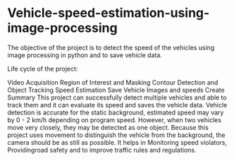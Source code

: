 # Vehicle-speed-estimation-using-image-processing

The objective of the project is to detect the speed of the vehicles using image processing in python and to save vehicle data.

Life cycle of the project:

Video Acquisition
Region of Interest and Masking
Contour Detection and Object Tracking
Speed Estimation
Save Vehicle Images and speeds
Create Summary
This project can successfully detect multiple vehicles and able to track them and it can evaluate its speed and saves the vehicle data. Vehicle detection is accurate for the static background, estimated speed may vary by 0 - 2 km/h depending on program speed. However, when two vehicles move very closely, they may be detected as one object. Because this project uses movement to distinguish the vehicle from the background, the camera should be as still as possible. It helps in Monitoring speed violators, Providingroad safety and to improve traffic rules and regulations.


